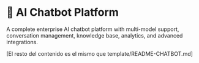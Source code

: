 # 🤖 AI Chatbot Platform

A complete enterprise AI chatbot platform with multi-model support, conversation management, knowledge base, analytics, and advanced integrations.

[El resto del contenido es el mismo que template/README-CHATBOT.md] 